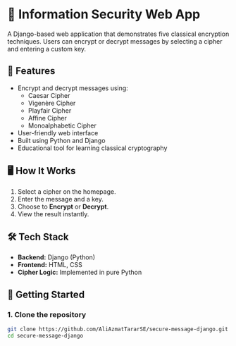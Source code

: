 # 🔐 Information Security Web App

A Django-based web application that demonstrates five classical encryption techniques. Users can encrypt or decrypt messages by selecting a cipher and entering a custom key.

## 🔧 Features

- Encrypt and decrypt messages using:
  - Caesar Cipher
  - Vigenère Cipher
  - Playfair Cipher
  - Affine Cipher
  - Monoalphabetic Cipher
- User-friendly web interface
- Built using Python and Django
- Educational tool for learning classical cryptography

## 🖥️ How It Works

1. Select a cipher on the homepage.
2. Enter the message and a key.
3. Choose to **Encrypt** or **Decrypt**.
4. View the result instantly.

## 🛠️ Tech Stack

- **Backend:** Django (Python)
- **Frontend:** HTML, CSS 
- **Cipher Logic:** Implemented in pure Python

## 🚀 Getting Started

### 1. Clone the repository

```bash
git clone https://github.com/AliAzmatTararSE/secure-message-django.git
cd secure-message-django



